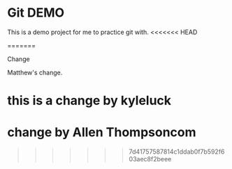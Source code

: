 # Git DEMO

This is a demo project for me to practice git with.
<<<<<<< HEAD

=======

Change

Matthew's change.
# this is a change by kyleluck
# change by Allen Thompsoncom
>>>>>>> 7d41757587814c1ddab0f7b592f603aec8f2beee
